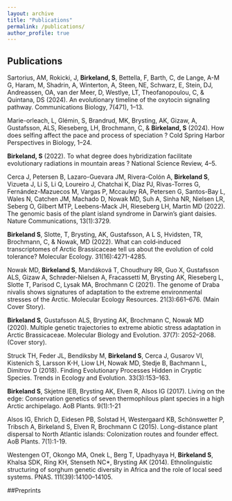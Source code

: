 ```yaml
---
layout: archive
title: "Publications"
permalink: /publications/
author_profile: true
---
```



## Publications
Sartorius, AM, Rokicki, J, **Birkeland, S**, Bettella, F, Barth, C, de Lange, A-M G, Haram, M, Shadrin, A, Winterton, A, Steen, NE, Schwarz, E, Stein, DJ, Andreassen, OA, van der Meer, D, Westlye, LT, Theofanopoulou, C, & Quintana, DS (2024). An evolutionary timeline of the oxytocin signaling pathway. Communications Biology, 7(471), 1–13. 

Marie-orleach, L, Glémin, S, Brandrud, MK, Brysting, AK, Gizaw, A, Gustafsson, ALS, Rieseberg, LH, Brochmann, C, & **Birkeland, S** (2024). How does selfing affect the pace and process of speciation ? Cold Spring Harbor Perspectives in Biology, 1–24. 

**Birkeland, S** (2022). To what degree does hybridization facilitate evolutionary radiations in mountain areas ? National Science Review, 4–5.

Cerca J, Petersen B, Lazaro-Guevara JM, Rivera-Colón A, **Birkeland S**, Vizueta J, Li S, Li Q, Loureiro J, Chatchai K, Díaz PJ, Rivas-Torres G, Fernández-Mazuecos M, Vargas P, Mccauley RA, Petersen G, Santos-Bay L, Wales N, Catchen JM, Machado D, Nowak MD, Suh A, Sinha NR, Nielsen LR, Seberg O, Gilbert MTP, Leebens-Mack JH, Rieseberg LH, Martin MD (2022). The genomic basis of the plant island syndrome in Darwin’s giant daisies. Nature Communications, 13(1):3729. 

**Birkeland S**, Slotte, T, Brysting, AK, Gustafsson, A L S, Hvidsten, TR, Brochmann, C, & Nowak, MD (2022). What can cold‐induced transcriptomes of Arctic Brassicaceae tell us about the evolution of cold tolerance? Molecular Ecology. 31(16):4271-4285. 

Nowak MD, **Birkeland S**, Mandáková T, Choudhury RR, Guo X, Gustafsson ALS, Gizaw A, Schrøder-Nielsen A, Fracassetti M, Brysting AK, Rieseberg L, Slotte T, Parisod C, Lysak MA, Brochmann C (2021). The genome of Draba nivalis shows signatures of adaptation to the extreme environmental stresses of the Arctic. Molecular Ecology Resources. 21(3):661–676. (Main Cover Story).

**Birkeland S**, Gustafsson ALS, Brysting AK, Brochmann C, Nowak MD (2020). Multiple genetic trajectories to extreme abiotic stress adaptation in Arctic Brassicaceae. Molecular Biology and Evolution. 37(7): 2052–2068. (Cover story). 

Struck TH, Feder JL, Bendiksby M, **Birkeland S**, Cerca J, Gusarov VI, Kistenich S, Larsson K-H, Liow LH, Nowak MD, Stedje B, Bachmann L, Dimitrov D (2018). Finding Evolutionary Processes Hidden in Cryptic Species. Trends in Ecology and Evolution. 33(3):153–163. 

**Birkeland S**, Skjetne IEB, Brysting AK, Elven R, Alsos IG (2017). Living on the edge: Conservation genetics of seven thermophilous plant species in a high Arctic archipelago. AoB Plants. 9(1):1-21 

Alsos IG, Ehrich D, Eidesen PB, Solstad H, Westergaard KB, Schönswetter P, Tribsch A, Birkeland S, Elven R, Brochmann C (2015). Long-distance plant dispersal to North Atlantic islands: Colonization routes and founder effect. AoB Plants. 7(1):1-19. 

Westengen OT, Okongo MA, Onek L, Berg T, Upadhyaya H, **Birkeland S**, Khalsa SDK, Ring KH, Stenseth NC*, Brysting AK (2014). Ethnolinguistic structuring of sorghum genetic diversity in Africa and the role of local seed systems. PNAS. 111(39):14100–14105.


##Preprints
